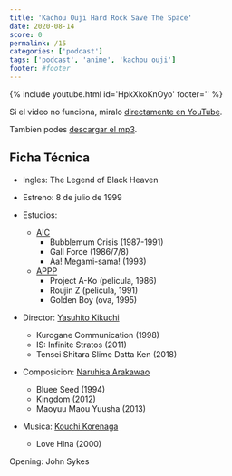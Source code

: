 ```yaml
---
title: 'Kachou Ouji Hard Rock Save The Space'
date: 2020-08-14
score: 0
permalink: /15
categories: ['podcast']
tags: ['podcast', 'anime', 'kachou ouji']
footer: #footer
---
```


{% include youtube.html id='HpkXkoKnOyo' footer='' %}

Si el video no funciona, miralo [directamente en YouTube](https://www.youtube.com/watch?v=HpkXkoKnOyo).

Tambien podes [descargar el mp3](https://anchor.fm/s/2ed233f8/podcast/play/18716063/https%3A%2F%2Fd3ctxlq1ktw2nl.cloudfront.net%2Fstaging%2F2020-7-28%2F63fe3516-97f4-73e3-e983-0f23bdb8bb15.mp3).

## Ficha Técnica

- Ingles: The Legend of Black Heaven
- Estreno: 8 de julio de 1999
- Estudios: 
    - [AIC](https://anilist.co/studio/48)
        - Bubblemum Crisis (1987-1991)
        - Gall Force (1986/7/8)
        - Aa! Megami-sama! (1993)
    - [APPP](https://anilist.co/studio/77)
        - Project A-Ko (pelicula, 1986)
        - Roujin Z (pelicula, 1991)
        - Golden Boy (ova, 1995)

- Director: [Yasuhito Kikuchi](https://anilist.co/staff/106444)
    - Kurogane Communication (1998)
    - IS: Infinite Stratos (2011)
    - Tensei Shitara Slime Datta Ken (2018)

- Composicion: [Naruhisa Arakawao](https://anilist.co/staff/109439)
    - Bluee Seed (1994)
    - Kingdom (2012)
    - Maoyuu Maou Yuusha (2013)

- Musica: [Kouchi Korenaga](https://anilist.co/staff/174201)
    - Love Hina (2000)

Opening: John Sykes